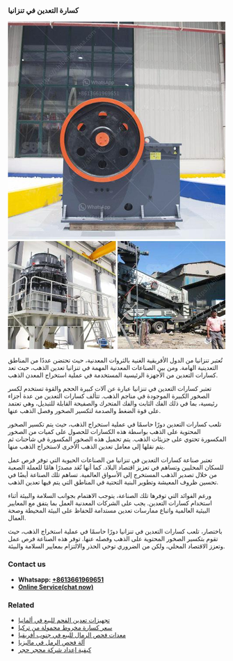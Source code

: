 <h3>كسارة التعدين في تنزانيا</h3><img src='1701852720.jpg' alt=''><p>تُعتبر تنزانيا من الدول الأفريقية الغنية بالثروات المعدنية، حيث تحتضن عددًا من المناطق التعدينية الهامة. ومن بين الصناعات المعدنية المهمة في تنزانيا تعدين الذهب، حيث تعد كسارات التعدين من الأجهزة الرئيسية المستخدمة في عملية استخراج المعدن الذهب.</p><p>تعتبر كسارات التعدين في تنزانيا عبارة عن آلات كبيرة الحجم والقوة تستخدم لكسر الصخور الكبيرة الموجودة في مناجم الذهب. تتألف كسارات التعدين من عدة أجزاء رئيسية، بما في ذلك الفك الثابت والفك المتحرك والصفيحة القابلة للتبديل، وهي تعتمد على قوة الضغط والصدمة لتكسير الصخور وفصل الذهب عنها.</p><p>تلعب كسارات التعدين دورًا حاسمًا في عملية استخراج الذهب، حيث يتم تكسير الصخور المحتوية على الذهب بواسطة هذه الكسارات للحصول على كميات من الصخور المكسورة تحتوي على جزيئات الذهب. يتم تحميل هذه الصخور المكسورة في شاحنات ثم يتم نقلها إلى معامل تعدين الذهب الأخرى لاستخراج الذهب منها.</p><p>تعتبر صناعة كسارات التعدين في تنزانيا من الصناعات الحيوية التي توفر فرص عمل للسكان المحليين وتساهم في تعزيز اقتصاد البلاد. كما أنها تُعَد مصدرًا هامًا للعملة الصعبة من خلال تصدير الذهب المستخرج إلى الأسواق العالمية. تساهم تلك الصناعة أيضًا في تحسين ظروف المعيشة وتطوير البنية التحتية في المناطق التي يتم فيها تعدين الذهب.</p><p>ورغم الفوائد التي توفرها تلك الصناعة، يتوجب الاهتمام بجوانب السلامة والبيئة أثناء استخدام كسارات التعدين. يجب على الشركات المعدنية العمل بما يتفق مع المعايير البيئية العالمية واتباع ممارسات تعدين مستدامة للحفاظ على البيئة المحيطة وصحة العمال.</p><p>باختصار، تلعب كسارات التعدين في تنزانيا دورًا حاسمًا في عملية استخراج الذهب، حيث تقوم بتكسير الصخور المحتوية على الذهب وفصله عنها. توفر هذه الصناعة فرص عمل وتعزز الاقتصاد المحلي، ولكن من الضروري توخي الحذر والالتزام بمعايير السلامة والبيئة.</p><h3>Contact us</h3><ul><li><strong>Whatsapp:&nbsp;<a href="https://wa.me/8613661969651">+8613661969651</a></strong></li><li><a href="https://swt.shibang-china.com/?git&amp;zhl&amp;كسارة التعدين في تنزانيا"><strong>Online Service(chat now)</strong></a></li></ul><h3>Related</h3><ul><li><a href='تجهيزات تعدين الفحم للبيع في ألمانيا.md'>تجهيزات تعدين الفحم للبيع في ألمانيا</a></li><li><a href='سعر كسارة مخروط محمولة من تركيا.md'>سعر كسارة مخروط محمولة من تركيا</a></li><li><a href='معدات فحص الرمال للبيع في جنوب أفريقيا.md'>معدات فحص الرمال للبيع في جنوب أفريقيا</a></li><li><a href='آلة فحص الرمل في ماليزيا.md'>آلة فحص الرمل في ماليزيا</a></li><li><a href='كيفية إعداد شركة محجر حجر.md'>كيفية إعداد شركة محجر حجر</a></li></ul>